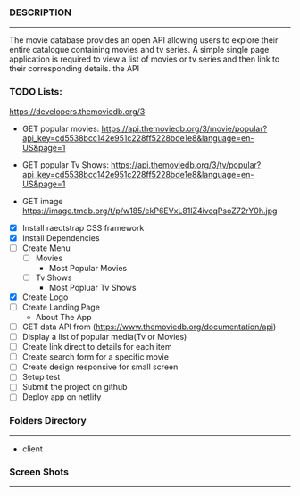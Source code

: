 ### DESCRIPTION
-------

The movie database provides an open API allowing users to explore their entire catalogue containing movies and tv series. A simple single page application is required to view a list of movies or tv series and then link to their corresponding details. the API [ ](https://www.themoviedb.org/documentation/api)

### TODO Lists:

https://developers.themoviedb.org/3

* GET popular movies: https://api.themoviedb.org/3/movie/popular?api_key=cd5538bcc142e951c228ff5228bde1e8&language=en-US&page=1

* GET popular Tv Shows: https://api.themoviedb.org/3/tv/popular?api_key=cd5538bcc142e951c228ff5228bde1e8&language=en-US&page=1

* GET image https://image.tmdb.org/t/p/w185/ekP6EVxL81lZ4ivcqPsoZ72rY0h.jpg


* [x] Install raectstrap CSS framework
* [x] Install Dependencies
* [ ] Create Menu
    * [ ] Movies
        * Most Popular Movies
    * [ ] Tv Shows
        * Most Popluar Tv Shows
* [x] Create Logo
* [ ] Create Landing Page
    * About The App
* [ ] GET data API from (https://www.themoviedb.org/documentation/api)
* [ ] Display a list of popular media(Tv or Movies)
* [ ] Create link direct to details for each item
* [ ] Create search form for a specific movie
* [ ] Create design responsive for small screen
* [ ] Setup test
* [ ] Submit the project on github
* [ ] Deploy app on netlify

### Folders Directory
------

* client

### Screen Shots
------